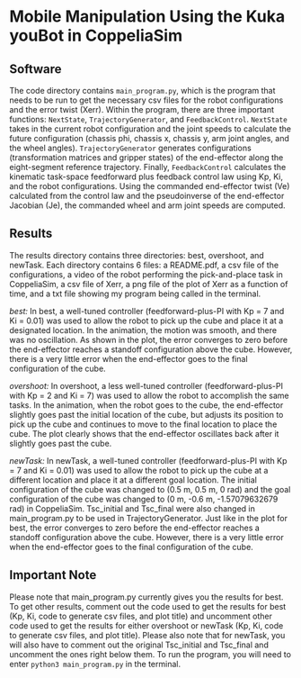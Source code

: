 # Mobile Manipulation Using the Kuka youBot in CoppeliaSim

## Software
The code directory contains `main_program.py`, which is the program that needs to be run
to get the necessary csv files for the robot configurations and the error twist (Xerr). Within the
program, there are three important functions: `NextState`, `TrajectoryGenerator`, and
`FeedbackControl`. `NextState` takes in the current robot configuration and the joint speeds to
calculate the future configuration (chassis phi, chassis x, chassis y, arm joint angles, and the
wheel angles). `TrajectoryGenerator` generates configurations (transformation matrices and
gripper states) of the end-effector along the eight-segment reference trajectory. Finally,
`FeedbackControl` calculates the kinematic task-space feedforward plus feedback control law
using Kp, Ki, and the robot configurations. Using the commanded end-effector twist (Ve)
calculated from the control law and the pseudoinverse of the end-effector Jacobian (Je), the
commanded wheel and arm joint speeds are computed.

## Results
The results directory contains three directories: best, overshoot, and newTask. Each
directory contains 6 files: a README.pdf, a csv file of the configurations, a video of the robot
performing the pick-and-place task in CoppeliaSim, a csv file of Xerr, a png file of the plot of
Xerr as a function of time, and a txt file showing my program being called in the terminal.

*best:*
In best, a well-tuned controller (feedforward-plus-PI with Kp = 7 and Ki = 0.01) was used
to allow the robot to pick up the cube and place it at a designated location. In the animation, the
motion was smooth, and there was no oscillation. As shown in the plot, the error converges to
zero before the end-effector reaches a standoff configuration above the cube. However, there is
a very little error when the end-effector goes to the final configuration of the cube.

*overshoot:*
In overshoot, a less well-tuned controller (feedforward-plus-PI with Kp = 2 and Ki = 7)
was used to allow the robot to accomplish the same tasks. In the animation, when the robot
goes to the cube, the end-effector slightly goes past the initial location of the cube, but adjusts
its position to pick up the cube and continues to move to the final location to place the cube. The
plot clearly shows that the end-effector oscillates back after it slightly goes past the cube.

*newTask:*
In newTask, a well-tuned controller (feedforward-plus-PI with Kp = 7 and Ki = 0.01) was
used to allow the robot to pick up the cube at a different location and place it at a different goal
location. The initial configuration of the cube was changed to (0.5 m, 0.5 m, 0 rad) and the goal
configuration of the cube was changed to (0 m, -0.6 m, -1.57079632679 rad) in CoppeliaSim.
Tsc_initial and Tsc_final were also changed in main_program.py to be used in
TrajectoryGenerator. Just like in the plot for best, the error converges to zero before the
end-effector reaches a standoff configuration above the cube. However, there is a very little
error when the end-effector goes to the final configuration of the cube.

## Important Note
Please note that main_program.py currently gives you the results for best. To get other
results, comment out the code used to get the results for best (Kp, Ki, code to generate csv
files, and plot title) and uncomment other code used to get the results for either overshoot or
newTask (Kp, Ki, code to generate csv files, and plot title). Please also note that for newTask,
you will also have to comment out the original Tsc_initial and Tsc_final and uncomment the ones
right below them. To run the program, you will need to enter `python3 main_program.py` in the
terminal.
